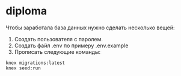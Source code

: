 # diploma

Чтобы заработала база данных нужно сделать несколько вещей:

1. Создать пользователя с паролем.
2. Создать файл .env по примеру .env.example
3. Прописать следующие команды:

```
knex migrations:latest
knex seed:run
```